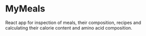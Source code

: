# MyMeals
React app for inspection of meals, their composition, recipes and calculating their calorie content and amino acid composition.
